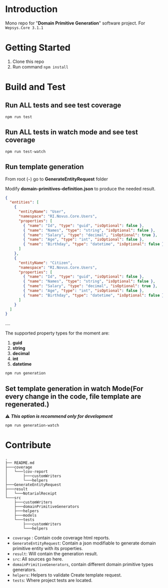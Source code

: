 # Introduction 
Mono repo for "**Domain Primitive Generation**" software project. For ```Wepsys.Core 3.1.1```

# Getting Started

1. Clone this repo
2. Run command ```npm install```

# Build and Test

## Run ALL tests and see test coverage
```
npm run test 
```

## Run ALL tests in watch mode and see test coverage
```
npm run test-watch
```

## Run template generation

From root (`~`) go to **GenerateEntityRequest** folder

Modify **domain-primitives-definition.json** to produce the needed result.

```json
{
  "entities": [
    {
      "entityName": "User",
      "namespace": "RI.Novus.Core.Users",
      "properties": [
        { "name": "Id", "type": "guid", "isOptional": false },
        { "name": "Names", "type": "string", "isOptional": false },
        { "name": "Salary", "type": "decimal", "isOptional": true },
        { "name": "Age", "type": "int", "isOptional": false },
        { "name": "Birthday", "type": "datetime", "isOptional": false }
      ]
    },
    {
      "entityName": "Citizen",
      "namespace": "RI.Novus.Core.Users",
      "properties": [
        { "name": "Id", "type": "guid", "isOptional": false },
        { "name": "Names", "type": "string", "isOptional": false },
        { "name": "Salary", "type": "decimal", "isOptional": true },
        { "name": "Age", "type": "int", "isOptional": false },
        { "name": "Birthday", "type": "datetime", "isOptional": false }
      ]
    }
  ]
}

```
.... 

The supported property types for the moment are:
1. **guid**
2. **string**
3. **decimal**
4. **int**
5. **datetime**

```
npm run generation
```

## Set template generation in watch Mode(For every change in the code, file template are regenerated.)

⚠️ ***This option is recommend only for development*** 

```
npm run generation-watch
```

# Contribute

```
.
├── README.md
├───coverage
│   └───lcov-report
│       ├───customWriters
│       └───helpers
├───GenerateEntityRequest
├───result
│   └───NotarialReceipt
└───src
    ├───customWriters
    ├───domainPrimitiveGenerators
    ├───helpers
    ├───models
    └───tests
        ├───customWriters
        └───helpers
```

* `coverage` : Contain code coverage html reports.
* `GenerateEntityRequest`: Contain a json modifiable to generate domain primitive entity with its properties.
* `result`: Will contain the generation result.
* `src`: All sources go here.
* `domainPrimitiveGenerators`, contain different domain primitive types generators.
* `helpers`: Helpers to validate Create template request.
* `tests`: Where project tests are located.
